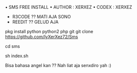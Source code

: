 • SMS FREE INSTALL 
• AUTHOR : XERXEZ
• CODEX  : XERXEZ
 - R3CODE ?? MATI AJA SONO
 - REEDIT ?? GELUD AJA

pkg install python python2 php git
git clone https://github.com/IyXerXez72/Sms

cd sms

sh index.sh

Bisa bahasa angel kan ?? Nah liat aja senxdiro yah :)
